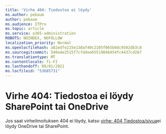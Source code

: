 ```yaml
---
title: 'Virhe 404: Tiedostoa ei löydy'
ms.author: pebaum
author: pebaum
ms.audience: ITPro
ms.topic: article
ms.service: o365-administration
ROBOTS: NOINDEX, NOFOLLOW
localization_priority: Normal
ms.openlocfilehash: a82edfe215e138af40c2105f065b0dc9502db3c8
ms.sourcegitcommit: 540a4e2515f7cfddee65519046454fc4437cd287
ms.translationtype: MT
ms.contentlocale: fi-FI
ms.lasthandoff: 08/01/2021
ms.locfileid: "53685731"
---
```

# <a name="error-404-file-not-found-in-sharepoint-or-onedrive"></a>Virhe 404: Tiedostoa ei löydy SharePoint tai OneDrive

Jos saat virheilmoituksen 404 ei löydy, katso [virhe: 404 Tiedostoa/sivua](/sharepoint/troubleshoot/administration/error-404-onedrive-sharepoint)ei löydy OneDrive tai SharePoint.